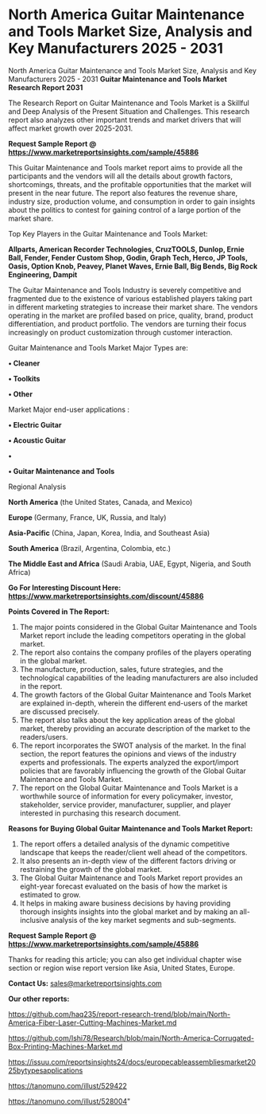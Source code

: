 # North America Guitar Maintenance and Tools Market Size, Analysis and Key Manufacturers 2025 - 2031
North America Guitar Maintenance and Tools Market Size, Analysis and Key Manufacturers 2025 - 2031
<strong>Guitar Maintenance and Tools Market Research Report 2031</strong>

The Research Report on Guitar Maintenance and Tools Market is a Skillful and Deep Analysis of the Present Situation and Challenges. This research report also analyzes other important trends and market drivers that will affect market growth over 2025-2031.

<strong>Request Sample Report @ <a href=https://www.marketreportsinsights.com/sample/45886>https://www.marketreportsinsights.com/sample/45886</a></strong>

This Guitar Maintenance and Tools market report aims to provide all the participants and the vendors will all the details about growth factors, shortcomings, threats, and the profitable opportunities that the market will present in the near future. The report also features the revenue share, industry size, production volume, and consumption in order to gain insights about the politics to contest for gaining control of a large portion of the market share.

Top Key Players in the Guitar Maintenance and Tools Market:

<strong>Allparts, American Recorder Technologies, CruzTOOLS, Dunlop, Ernie Ball, Fender, Fender Custom Shop, Godin, Graph Tech, Herco, JP Tools, Oasis, Option Knob, Peavey, Planet Waves, Ernie Ball, Big Bends, Big Rock Engineering, Dampit</strong>

The Guitar Maintenance and Tools Industry is severely competitive and fragmented due to the existence of various established players taking part in different marketing strategies to increase their market share. The vendors operating in the market are profiled based on price, quality, brand, product differentiation, and product portfolio. The vendors are turning their focus increasingly on product customization through customer interaction.

Guitar Maintenance and Tools Market Major Types are:

<strong>•  Cleaner

•  Toolkits

•  Other</strong>

Market Major end-user applications :

<strong>•  Electric Guitar

•  Acoustic Guitar

•  

•  Guitar Maintenance and Tools</strong>

Regional Analysis

</u><strong><b>North America</b></strong> (the United States, Canada, and Mexico)

<strong><b>Europe </b></strong>(Germany, France, UK, Russia, and Italy)

<strong><b>Asia-Pacific</b></strong> (China, Japan, Korea, India, and Southeast Asia)

<strong><b>South America</b></strong> (Brazil, Argentina, Colombia, etc.)

<strong><b>The Middle East and Africa</b></strong> (Saudi Arabia, UAE, Egypt, Nigeria, and South Africa)

<strong>Go For Interesting Discount Here: <a href=https://www.marketreportsinsights.com/discount/45886>https://www.marketreportsinsights.com/discount/45886</a></strong>

<strong>Points Covered in The Report:</strong>
<ol>
  <li>The major points considered in the Global Guitar Maintenance and Tools Market report include the leading competitors operating in the global market.</li>
  <li>The report also contains the company profiles of the players operating in the global market.</li>
  <li>The manufacture, production, sales, future strategies, and the technological capabilities of the leading manufacturers are also included in the report.</li>
  <li>The growth factors of the Global Guitar Maintenance and Tools Market are explained in-depth, wherein the different end-users of the market are discussed precisely.</li>
  <li>The report also talks about the key application areas of the global market, thereby providing an accurate description of the market to the readers/users.</li>
  <li>The report incorporates the SWOT analysis of the market. In the final section, the report features the opinions and views of the industry experts and professionals. The experts analyzed the export/import policies that are favorably influencing the growth of the Global Guitar Maintenance and Tools Market.</li>
  <li>The report on the Global Guitar Maintenance and Tools Market is a worthwhile source of information for every policymaker, investor, stakeholder, service provider, manufacturer, supplier, and player interested in purchasing this research document.</li>
</ol>
<strong>Reasons for Buying Global Guitar Maintenance and Tools Market Report:</strong>

<ol>
  <li>The report offers a detailed analysis of the dynamic competitive landscape that keeps the reader/client well ahead of the competitors.</li>
  <li>It also presents an in-depth view of the different factors driving or restraining the growth of the global market.</li>
  <li>The Global Guitar Maintenance and Tools Market report provides an eight-year forecast evaluated on the basis of how the market is estimated to grow.</li>
  <li>It helps in making aware business decisions by having providing thorough insights insights into the global market and by making an all-inclusive analysis of the key market segments and sub-segments.</li>
</ol>
<strong>Request Sample Report @ <a href=https://www.marketreportsinsights.com/sample/45886>https://www.marketreportsinsights.com/sample/45886</a></strong>


Thanks for reading this article; you can also get individual chapter wise section or region wise report version like Asia, United States, Europe.

<strong>Contact Us:</strong>
sales@marketreportsinsights.com

<strong>Our other reports:</strong>

<a href=https://github.com/haq235/report-research-trend/blob/main/North-America-Fiber-Laser-Cutting-Machines-Market.md>https://github.com/haq235/report-research-trend/blob/main/North-America-Fiber-Laser-Cutting-Machines-Market.md</a>

<a href=https://github.com/Ishi78/Research/blob/main/North-America-Corrugated-Box-Printing-Machines-Market.md>https://github.com/Ishi78/Research/blob/main/North-America-Corrugated-Box-Printing-Machines-Market.md</a>

<a href=https://issuu.com/reportsinsights24/docs/europecableassembliesmarket2025bytypesapplications>https://issuu.com/reportsinsights24/docs/europecableassembliesmarket2025bytypesapplications</a>

<a href=https://tanomuno.com/illust/529422>https://tanomuno.com/illust/529422</a>

<a href=https://tanomuno.com/illust/528004>https://tanomuno.com/illust/528004</a>"
